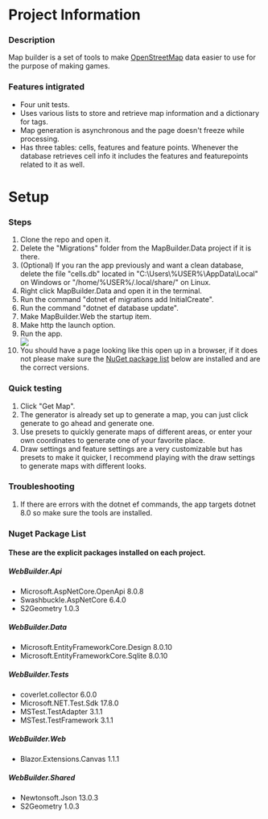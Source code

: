 <h1>Project Information</h1>
<h3>Description</h3>
Map builder is a set of tools to make <a href="https://www.openstreetmap.org/">OpenStreetMap</a>
data easier to use for the purpose of making games.

<h3>Features intigrated</h3>
<ul>
  <li>Four unit tests.</li>
  <li>Uses various lists to store and retrieve map information and a dictionary for tags.</li>
  <li>Map generation is asynchronous and the page doesn't freeze while processing.</li>
  <li>Has three tables: cells, features and feature points. Whenever the database retrieves cell info it includes the features and featurepoints related to it as well.</li>
</ul>
<h1>Setup</h1>
<h3>Steps</h3>
<ol>
  <li>Clone the repo and open it.</li>
  <li>Delete the "Migrations" folder from the MapBuilder.Data project if it is there.</li>
  <li>(Optional) If you ran the app previously and want a clean database, delete the file "cells.db" located in "C:\Users\%USER%\AppData\Local" on Windows or "/home/%USER%/.local/share/" on Linux.</li>
  <li>Right click MapBuilder.Data and open it in the terminal.</li>
  <li>Run the command "dotnet ef migrations add InitialCreate".</li>
  <li>Run the command "dotnet ef database update".</li>
  <li>Make MapBuilder.Web the startup item.</li>
  <li>Make http the launch option.</li>
  <li>Run the app.</li>
  <img src=https://github.com/user-attachments/assets/60db73ae-bf9c-4f91-9b20-e60de2987648/>
      <li>You should have a page looking like this open up in a browser, if it does not please make sure the <a href="#NuGet">NuGet package list</a> below are installed and are the correct versions.</li>
</ol>
<h3>Quick testing</h3>
<ol>
  <li>Click "Get Map".</li>
  <li>The generator is already set up to generate a map, you can just click generate to go ahead and generate one.</li>
  <li>Use presets to quickly generate maps of different areas, or enter your own coordinates to generate one of your favorite place.</li>
  <li>Draw settings and feature settings are a very customizable but has presets to make it quicker, I recommend playing with the draw settings to generate maps with different looks.</li>
</ol>
<h3>Troubleshooting</h3>
<ol>
  <li>If there are errors with the dotnet ef commands, the app targets dotnet 8.0 so make sure the tools are installed.</li>
</ol>
<h3 id = "NuGet">Nuget Package List</h3>
<h4>These are the explicit packages installed on each project.</h4>
<h5>WebBuilder.Api</h5>
<ul>
  <li>Microsoft.AspNetCore.OpenApi 8.0.8</li>
  <li>Swashbuckle.AspNetCore 6.4.0</li>
  <li>S2Geometry 1.0.3</li>
</ul>
<h5>WebBuilder.Data</h5>
<ul>
  <li>Microsoft.EntityFrameworkCore.Design 8.0.10</li>
  <li>Microsoft.EntityFrameworkCore.Sqlite 8.0.10</li>
</ul>
<h5>WebBuilder.Tests</h5>
<ul>
  <li>coverlet.collector 6.0.0</li>
  <li>Microsoft.NET.Test.Sdk 17.8.0</li>
  <li>MSTest.TestAdapter 3.1.1</li>
  <li>MSTest.TestFramework 3.1.1</li>
</ul>
<h5>WebBuilder.Web</h5>
<ul>
  <li>Blazor.Extensions.Canvas 1.1.1</li>
</ul>
<h5>WebBuilder.Shared</h5>
<ul>
  <li>Newtonsoft.Json 13.0.3</li>
  <li>S2Geometry 1.0.3</li>
</ul>
